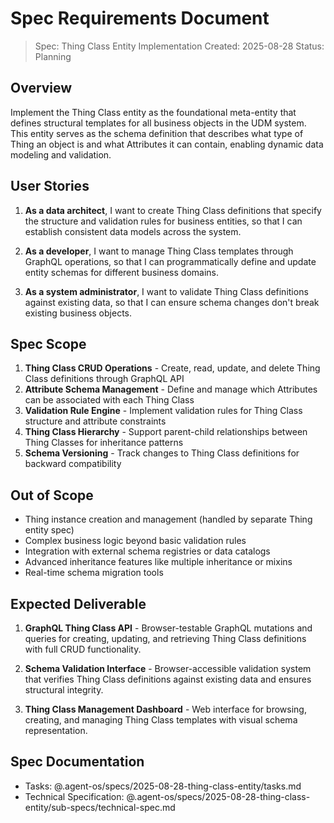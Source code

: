 # Spec Requirements Document

> Spec: Thing Class Entity Implementation
> Created: 2025-08-28
> Status: Planning

## Overview

Implement the Thing Class entity as the foundational meta-entity that defines structural templates for all business objects in the UDM system. This entity serves as the schema definition that describes what type of Thing an object is and what Attributes it can contain, enabling dynamic data modeling and validation.

## User Stories

1. **As a data architect**, I want to create Thing Class definitions that specify the structure and validation rules for business entities, so that I can establish consistent data models across the system.

2. **As a developer**, I want to manage Thing Class templates through GraphQL operations, so that I can programmatically define and update entity schemas for different business domains.

3. **As a system administrator**, I want to validate Thing Class definitions against existing data, so that I can ensure schema changes don't break existing business objects.

## Spec Scope

1. **Thing Class CRUD Operations** - Create, read, update, and delete Thing Class definitions through GraphQL API
2. **Attribute Schema Management** - Define and manage which Attributes can be associated with each Thing Class
3. **Validation Rule Engine** - Implement validation rules for Thing Class structure and attribute constraints
4. **Thing Class Hierarchy** - Support parent-child relationships between Thing Classes for inheritance patterns
5. **Schema Versioning** - Track changes to Thing Class definitions for backward compatibility

## Out of Scope

- Thing instance creation and management (handled by separate Thing entity spec)
- Complex business logic beyond basic validation rules
- Integration with external schema registries or data catalogs
- Advanced inheritance features like multiple inheritance or mixins
- Real-time schema migration tools

## Expected Deliverable

1. **GraphQL Thing Class API** - Browser-testable GraphQL mutations and queries for creating, updating, and retrieving Thing Class definitions with full CRUD functionality.

2. **Schema Validation Interface** - Browser-accessible validation system that verifies Thing Class definitions against existing data and ensures structural integrity.

3. **Thing Class Management Dashboard** - Web interface for browsing, creating, and managing Thing Class templates with visual schema representation.

## Spec Documentation

- Tasks: @.agent-os/specs/2025-08-28-thing-class-entity/tasks.md
- Technical Specification: @.agent-os/specs/2025-08-28-thing-class-entity/sub-specs/technical-spec.md